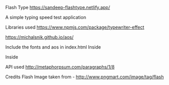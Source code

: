 Flash Type https://sandeep-flashtype.netlify.app/

A simple typing speed test application

Libraries used
https://www.npmjs.com/package/typewriter-effect

https://michalsnik.github.io/aos/

Include the fonts and aos in index.html
Inside

<link rel="preconnect" href="https://fonts.gstatic.com">
<link href="https://fonts.googleapis.com/css2?family=Bangers&display=swap" rel="stylesheet">
<link href="https://fonts.googleapis.com/css2?family=Poppins:wght@200;400;600&display=swap" rel="stylesheet">
<link rel="stylesheet" href="https://unpkg.com/aos@next/dist/aos.css" />
Inside

<script src="https://unpkg.com/aos@next/dist/aos.js"></script>
<script>
  AOS.init();
</script>
API used
http://metaphorpsum.com/paragraphs/1/8

Credits
Flash Image taken from - http://www.pngmart.com/image/tag/flash
